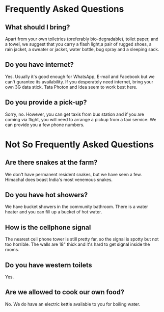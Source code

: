 <!--

Title: Frequently Asked Questions

-->

Frequently Asked Questions
=========

## What should I bring?
Apart from your own toiletries (preferably bio-degradable), toilet paper, and a towel, we suggest that you carry a flash light,a pair of rugged shoes, a rain jacket, a sweater or jacket, water bottle, bug spray and a sleeping sack. 

## Do you have internet?
Yes. Usually it's good enough for WhatsApp, E-mail and Facebook but we can't gurantee its availability. If you desperately need internet, bring your own 3G data stick. Tata Photon and Idea seem to work best here.

## Do you provide a pick-up?
Sorry, no. However, you can get taxis from bus station and if you are coming via flight, you will need to arrange a pickup from a taxi service. We can provide you a few phone numbers.

Not So Frequently Asked Questions
=========

## Are there snakes at the farm?
We don't have permanent resident snakes, but we have seen a few. Himachal does boast India's most venemous snakes.

## Do you have hot showers?
We have bucket showers in the community bathroom. There is a water heater and you can fill up a bucket of hot water.

## How is the cellphone signal
The nearest cell phone tower is still pretty far, so the signal is spotty but not too horrible. The walls are 18" thick and it's hard to get signal inside the rooms. 

## Do you have western toilets
Yes. 

## Are we allowed to cook our own food?
No. We do have an electric kettle available to you for boiling water.
